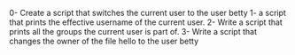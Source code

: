 0- Create a script that switches the current user to the user betty
1- a script that prints the effective username of the current user.
2- Write a script that prints all the groups the current user is part of.
3- Write a script that changes the owner of the file hello to the user betty
